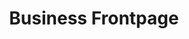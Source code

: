 ---
title:			"Business Frontpage"
slug:			business-frontpage
src:			/template-overviews/business-frontpage
categories:		template landing-pages unstyled
description:	"A business home page starter template for Bootstrap 4 featuring marketing boxes and a full width image header."
bump:			"A business home page template."
img-src:		/img/templates/business-frontpage.jpg
img-desc:		"Free Bootstrap Business Website Template"
layout:			template-overview

meta-title: "Business Frontpage - Bootstrap 4 Business Home Page Template"
meta-description: "A Bootstrap 4 home page template perfect for small business websites. All Start Bootstrap templates are free to use and open source."

features:
  - Full width image header with text overlay
  - Fixed top navigation menu
  - Call to action boxes
  - Three column marketing boxes with images

long-description: "Business Frontpage is a basic HTML starter template for creating a Bootstrap based website for a small business or other organization."

alt-version:		"no"
user-version:		"no"

v4-version:			"yes"
alt-v4:				"https://github.com/BlackrockDigital/startbootstrap-business-frontpage/archive/v4-dev.zip"

redirect_from:
  - /business-frontpage/
  - /business-frontpage.php/
  - /templates/business-frontpage.html/
  - /templates/business-frontpage/
  - /downloads/business-frontpage.zip/
---